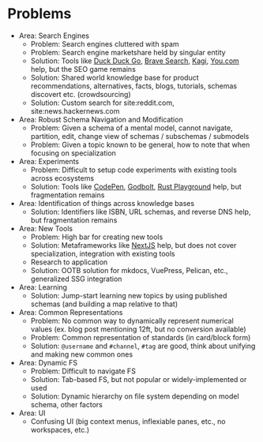 # Problems

- Area: Search Engines
  - Problem: Search engines cluttered with spam
  - Problem: Search engine marketshare held by singular entity
  - Solution: Tools like [Duck Duck Go][duck-duck-go], [Brave Search][brave-search], [Kagi][kagi], [You.com][you] help, but the SEO game remains
  - Solution: Shared world knowledge base for product recommendations, alternatives, facts, blogs, tutorials, schemas discovert etc. (crowdsourcing)
  - Solution: Custom search for site:reddit.com, site:news.hackernews.com
- Area: Robust Schema Navigation and Modification
  - Problem: Given a schema of a mental model, cannot navigate, partition, edit, change view of schemas / subschemas / submodels
  - Problem: Given a topic known to be general, how to note that when focusing on specialization
- Area: Experiments
  - Problem: Difficult to setup code experiments with existing tools across ecosystems
  - Solution: Tools like [CodePen][code-pen], [Godbolt][godbolt], [Rust Playground][rust-playground] help, but fragmentation remains
- Area: Identification of things across knowledge bases
  - Solution: Identifiers like ISBN, URL schemas, and reverse DNS help, but fragmentation remains
- Area: New Tools
  - Problem: High bar for creating new tools
  - Solution: Metaframeworks like [NextJS](https://nextjs.org) help, but does not cover specialization, integration with existing tools
  - Research to application
  - Solution: OOTB solution for mkdocs, VuePress, Pelican, etc., generalized SSG integration
- Area: Learning
  - Solution: Jump-start learning new topics by using published schemas (and building a map relative to that)
- Area: Common Representations
  - Problem: No common way to dynamically represent numerical values (ex. blog post mentioning 12ft, but no conversion available)
  - Problem: Common representation of standards (in card/block form)
  - Solution: `@username` and `#channel`, `#tag` are good, think about unifying and making new common ones
- Area: Dynamic FS
  - Problem: Difficult to navigate FS
  - Solution: Tab-based FS, but not popular or widely-implemented or used
  - Solution: Dynamic hierarchy on file system depending on model schema, other factors
- Area: UI
  - Confusing UI (big context menus, inflexiable panes, etc., no workspaces, etc.)

[duck-duck-go]: https://duckduckgo.com
[brave-search]: https://search.brave.com
[kagi]: https://kagi.com
[you]: https://you.com/code
[code-pen]: https://codepen.io
[godbolt]: https://godbolt.org
[rust-playground]: https://play.rust-lang.org
